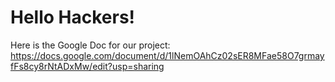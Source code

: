 # Hello Hackers!

Here is the Google Doc for our project:
https://docs.google.com/document/d/1lNemOAhCz02sER8MFae58O7grmayfFs8cy8rNtADxMw/edit?usp=sharing
